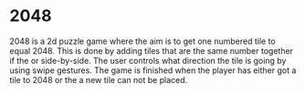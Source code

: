 # 2048
2048 is a 2d puzzle game where the aim is to get one numbered tile to equal 2048. This is done by adding tiles that are the same number together if the or side-by-side. The user controls what direction the tile is going by using swipe gestures. The game is finished when the player has either got a tile to 2048 or the a new tile can not be placed.
